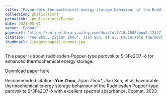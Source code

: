 ```yaml
---
title: "Favourable thermochemical energy storage behaviour of the Ruddlesden Popper-type perovskite Sr3Fe2O7-δ with excellent spectral absorbance"
collection: publications
permalink: /publications/Ecomat
date: 2023-08-01
venue: 'Ecomat'
paperurl: 'https://onlinelibrary.wiley.com/doi/full/10.1002/eom2.12347'
citation: 'Yue Zhou, Zijian Zhou*, Jian Sun, et al. Favourable thermochemical energy storage behaviour of the Ruddlesden Popper-type perovskite Sr3Fe2O7-δ with excellent spectral absorbance. Ecomat. 2023'
thumbnail: /images/paper1_ecomat.jpg
---
```

This paper is about ruddlesden-Popper-type perovskite Sr3Fe2O7−δ for enhanced thermochemical energy storage.

[Download paper here](https://onlinelibrary.wiley.com/doi/full/10.1002/eom2.12347)

Recommended citation: **Yue Zhou**, Zijian Zhou*, Jian Sun, et al. Favourable thermochemical energy storage behaviour of the Ruddlesden Popper-type perovskite Sr3Fe2O7-δ with excellent spectral absorbance. Ecomat. 2023